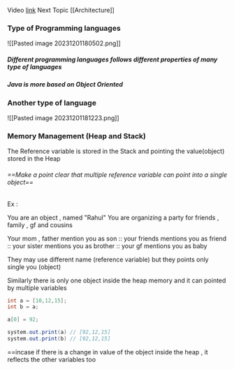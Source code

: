 
Video [link](https://youtu.be/wn49bJOYAZM?si=OoP7RfIiUczRxABB)
Next Topic [[Architecture]]
### Type of Programming languages

![[Pasted image 20231201180502.png]]

##### Different programming languages follows different properties of many type of languages

##### Java is more based on Object Oriented 

### Another type of language

![[Pasted image 20231201181223.png]]

### Memory Management (Heap and Stack)

The Reference variable is stored in the Stack and pointing the value(object) stored in the Heap

###### ==Make a point clear that multiple reference variable can point into a single object==

Ex : 

You are an object , named "Rahul"
You are organizing a party for friends , family , gf and cousins

Your mom , father mention you as son :: your friends mentions you as friend :: your sister mentions you as brother :: your gf mentions you as baby 

They may use different name (reference variable) but they points only single you (object)

Similarly there is only one object inside the heap memory and it can pointed by multiple variables

``` java
int a = [10,12,15];
int b = a;

a[0] = 92;

system.out.print(a) // [92,12,15]
system.out.print(b) // [92,12,15]
```

==incase if there is a change in value of the object inside the heap , it reflects the other variables too

